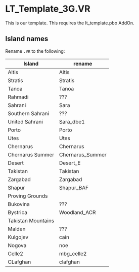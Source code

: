 # LT_Template_3G.VR
This is our template. This requires the lt_template.pbo AddOn.

## Island names
Rename `.VR` to the following:

| Island | rename |
| --- | --- |
| Altis | Altis |
| Stratis | Stratis |
| Tanoa | Tanoa |
| Rahmadi | ??? |
| Sahrani | Sara |
| Southern Sahrani | ??? |
| United Sahrani | Sara_dbe1 |
| Porto | Porto |
| Utes | Utes |
| Chernarus | Chernarus |
| Chernarus Summer | Chernarus_Summer |
| Desert | Desert_E |
| Takistan | Takistan |
| Zargabad | Zargabad |
| Shapur | Shapur_BAF |
| Proving Grounds |  |
| Bukovina | ??? |
| Bystrica | Woodland_ACR |
| Takistan Mountains |  |
| Malden | ??? |
| Kulgojev | cain |
| Nogova | noe |
| Celle2 | mbg_celle2 |
| CLafghan | clafghan |
